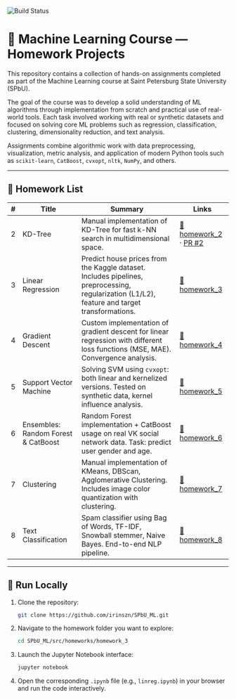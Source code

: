![Build Status](https://img.shields.io/badge/build-passing-brightgreen)

# 🧠 Machine Learning Course — Homework Projects

This repository contains a collection of hands-on assignments completed as part of the Machine Learning course at Saint Petersburg State University (SPbU).

The goal of the course was to develop a solid understanding of ML algorithms through implementation from scratch and practical use of real-world tools. Each task involved working with real or synthetic datasets and focused on solving core ML problems such as regression, classification, clustering, dimensionality reduction, and text analysis.

Assignments combine algorithmic work with data preprocessing, visualization, metric analysis, and application of modern Python tools such as `scikit-learn`, `CatBoost`, `cvxopt`, `nltk`, `NumPy`, and others.

---

## 📂 Homework List

| # | Title | Summary | Links |
|--:|-------|---------|-------|
| 2 | KD-Tree | Manual implementation of KD-Tree for fast k-NN search in multidimensional space. | [📁 homework_2](homeworks/homework_2) · [PR #2](https://github.com/irinszn/SPbU_ML/pull/2) |
| 3 | Linear Regression | Predict house prices from the Kaggle dataset. Includes pipelines, preprocessing, regularization (L1/L2), feature and target transformations. | [📁 homework_3](src/homeworks/homework_3_linreg) |
| 4 | Gradient Descent | Custom implementation of gradient descent for linear regression with different loss functions (MSE, MAE). Convergence analysis. | [📁 homework_4](src/homeworks/homework_4_gradient_descent) |
| 5 | Support Vector Machine | Solving SVM using `cvxopt`: both linear and kernelized versions. Tested on synthetic data, kernel influence analysis. | [📁 homework_5](src/homeworks/homework_5_svm) |
| 6 | Ensembles: Random Forest & CatBoost | Random Forest implementation + CatBoost usage on real VK social network data. Task: predict user gender and age. | [📁 homework_6](src/homeworks/homework_6_ensembles) |
| 7 | Clustering | Manual implementation of KMeans, DBScan, Agglomerative Clustering. Includes image color quantization with clustering. | [📁 homework_7](src/homeworks/homework_7_clustering) |
| 8 | Text Classification | Spam classifier using Bag of Words, TF-IDF, Snowball stemmer, Naive Bayes. End-to-end NLP pipeline. | [📁 homework_8](src/homeworks/homework_8_texts) |

---

## 🚀 Run Locally

1. Clone the repository:
   ```bash
   git clone https://github.com/irinszn/SPbU_ML.git
   ```

2. Navigate to the homework folder you want to explore:
   ```bash
   cd SPbU_ML/src/homeworks/homework_3
   ```
3. Launch the Jupyter Notebook interface:
   ```bash
   jupyter notebook
   ```
4. Open the corresponding `.ipynb` file (e.g., `linreg.ipynb`) in your browser and run the code interactively.

